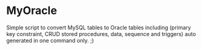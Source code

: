 # MyOracle
Simple script to convert MySQL tables to Oracle tables including (primary key constraint, CRUD stored procedures, data, sequence and triggers) auto generated in one command only. ;)
